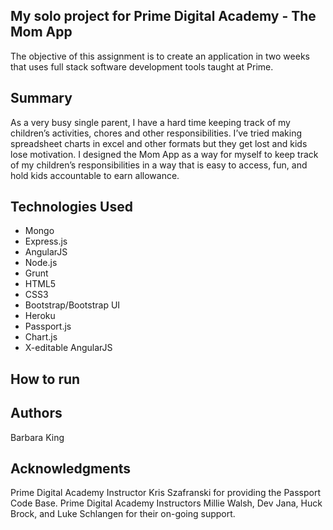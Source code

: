 
My solo project for Prime Digital Academy - The Mom App
------------------------------------------------------------------------------------------------------------------------
The objective of this assignment is to create an application in two weeks that uses full stack software
development tools taught at Prime.

Summary
--------------------------------------------------------------------------------------------------------------------
As a very busy single parent, I have a hard time keeping track of my children’s activities, chores and other responsibilities.   I’ve tried making spreadsheet charts in excel and other formats but they get lost and kids lose motivation.  I designed the Mom App as a way for myself to keep track of my children’s responsibilities in a way that is easy to access, fun, and hold kids accountable to earn allowance.

Technologies Used
--------------------------------------------------------------------------------------------------------------------
* Mongo
* Express.js
* AngularJS
* Node.js
* Grunt
* HTML5
* CSS3
* Bootstrap/Bootstrap UI
* Heroku
* Passport.js
* Chart.js
* X-editable AngularJS

How to run
-------------------------------------------------------------------------------------------------------------------

Authors
--------------------------------------------------------------------------------------------------------------------
Barbara King

Acknowledgments
--------------------------------------------------------------------------------------------------------------------
Prime Digital Academy Instructor Kris Szafranski for providing the Passport Code Base.
Prime Digital Academy Instructors Millie Walsh, Dev Jana, Huck Brock, and Luke Schlangen for their on-going support.

